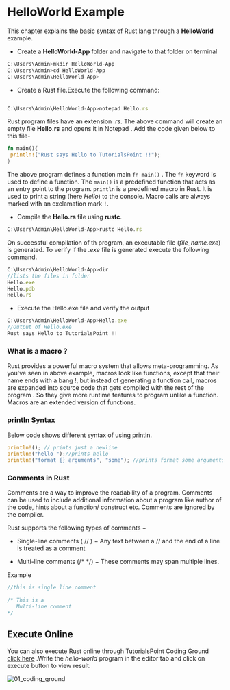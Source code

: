 # HelloWorld Example

This chapter explains the basic syntax of Rust lang through a **HelloWorld** example.

- Create a **HelloWorld-App** folder and navigate to that folder on terminal

```javascript
C:\Users\Admin>mkdir HelloWorld-App
C:\Users\Admin>cd HelloWorld-App
C:\Users\Admin\HelloWorld-App>

```

- Create a Rust file.Execute the following command:

```javascript

C:\Users\Admin\HelloWorld-App>notepad Hello.rs

```
Rust program files have an extension *.rs*.
The above command will create an empty file **Hello.rs** and opens it in Notepad . Add the code given below to this file-

```rust
fn main(){
 println!("Rust says Hello to TutorialsPoint !!");
}

```

The above program defines a function main `fn main()` . The `fn` keyword is used to define a function. The `main()` is a predefined function that acts as an entry point to the program.
`println` is a predefined macro in Rust. It is used to print a  string (here *Hello*) to the console.
Macro calls are always marked with an exclamation mark `!`.

- Compile the **Hello.rs** file using **rustc**.

```javascript
C:\Users\Admin\HelloWorld-App>rustc Hello.rs

```

On successful compilation of th program, an executable file (*file_name.exe*) is generated.
To verify if the *.exe* file is generated execute the following command.

```javascript
C:\Users\Admin\HelloWorld-App>dir
//lists the files in folder
Hello.exe
Hello.pdb
Hello.rs
```

- Execute the Hello.exe file and verify the output

```javascript
C:\Users\Admin\HelloWorld-App>Hello.exe
//Output of Hello.exe
Rust says Hello to TutorialsPoint !!

```

### What is a macro ?

Rust provides a powerful macro system that allows meta-programming. As you've seen in above example, macros look like functions, except that their name ends with a bang !, but instead of generating a function call, macros are expanded into source code that gets compiled with the rest of the program . So they give more runtime features to program unlike a function. Macros are an extended version of functions.

### println Syntax

Below code shows different syntax of using println.

```rust
println!(); // prints just a newline
println!("hello ");//prints hello 
println!("format {} arguments", "some"); //prints format some arguments

```

### Comments in Rust
Comments are a way to improve the readability of a program. Comments can be used to include additional information about a program like author of the code, hints about a function/ construct etc. Comments are ignored by the compiler.

Rust supports the following types of comments −

- Single-line comments ( // ) − Any text between a // and the end of a line is treated as a comment

- Multi-line comments (/* */) − These comments may span multiple lines.

Example
```rust
//this is single line comment 
 
/* This is a  
   Multi-line comment 
*/
```

## Execute Online

 You can also execute Rust online through  TutorialsPoint Coding Ground  [click here](https://www.tutorialspoint.com/compile_rust_online.php) .Write the *hello-world* program in the editor tab and click on execute button to view result.

![01_coding_ground](https://user-images.githubusercontent.com/9062443/48670121-4ac63600-eb38-11e8-9f62-b0fb5de88a84.png)

<!-- External links for this chapter

1. http://devdocs.io/rust/book/second-edition/ch01-02-hello-world

2. https://app.pluralsight.com/player?course=rust-fundamentals&author=dmitri-nesteruk&name=rust-fundamentals-m1&clip=3&mode=live

-->
